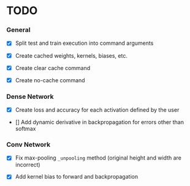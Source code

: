 # TODO

### General
- [X] Split test and train execution into command arguments
- [X] Create cached weights, kernels, biases, etc.
- [X] Create clear cache command
- [X] Create no-cache command


### Dense Network
- [X] Create loss and accuracy for each activation defined by the user
- [] Add dynamic derivative in backpropagation for errors other than softmax

### Conv Network
- [X] Fix max-pooling ``_unpooling`` method (original height and width are incorrect)
- [X] Add kernel bias to forward and backpropagation


